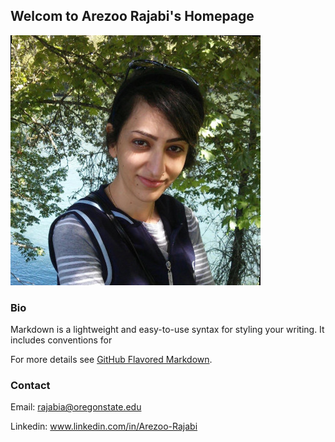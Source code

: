 ## Welcom to Arezoo Rajabi's Homepage

![Arezoo](/images/arezoo.jpg)


### Bio

Markdown is a lightweight and easy-to-use syntax for styling your writing. It includes conventions for

For more details see [GitHub Flavored Markdown](https://guides.github.com/features/mastering-markdown/).



###  Contact

Email: rajabia@oregonstate.edu

Linkedin: www.linkedin.com/in/Arezoo-Rajabi
